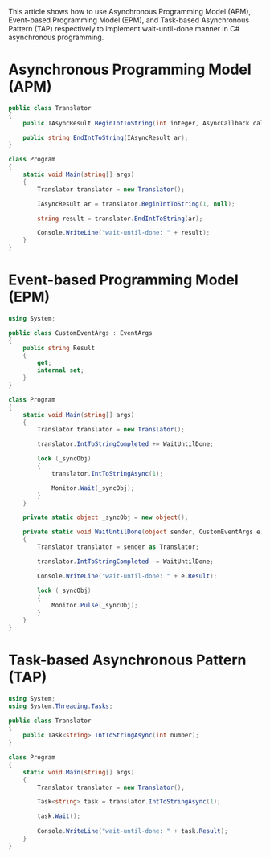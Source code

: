 This article shows how to use Asynchronous Programming Model (APM), Event-based Programming Model (EPM), and Task-based Asynchronous Pattern (TAP) respectively to implement wait-until-done manner in C# asynchronous programming.

# Asynchronous Programming Model (APM)

```csharp
public class Translator
{
    public IAsyncResult BeginIntToString(int integer, AsyncCallback callback = null);

    public string EndIntToString(IAsyncResult ar);
}

class Program
{
    static void Main(string[] args)
    {
        Translator translator = new Translator();

        IAsyncResult ar = translator.BeginIntToString(1, null);

        string result = translator.EndIntToString(ar);

        Console.WriteLine("wait-until-done: " + result);
    }
}
```

# Event-based Programming Model (EPM)

```csharp
using System;

public class CustomEventArgs : EventArgs
{
    public string Result
    {
        get;
        internal set;
    }
}

class Program
{
    static void Main(string[] args)
    {
        Translator translator = new Translator();

        translator.IntToStringCompleted += WaitUntilDone;

        lock (_syncObj)
        {
            translator.IntToStringAsync(1);

            Monitor.Wait(_syncObj);
        }
	}

	private static object _syncObj = new object();

    private static void WaitUntilDone(object sender, CustomEventArgs e)
    {
        Translator translator = sender as Translator;

        translator.IntToStringCompleted -= WaitUntilDone;

        Console.WriteLine("wait-until-done: " + e.Result);

        lock (_syncObj)
        {
            Monitor.Pulse(_syncObj);
        }
    }
}
```

# Task-based Asynchronous Pattern (TAP)

```csharp
using System;
using System.Threading.Tasks;

public class Translator
{
    public Task<string> IntToStringAsync(int number);
}

class Program
{
    static void Main(string[] args)
    {
        Translator translator = new Translator();

        Task<string> task = translator.IntToStringAsync(1);

        task.Wait();
        
        Console.WriteLine("wait-until-done: " + task.Result);
    }
}
```
